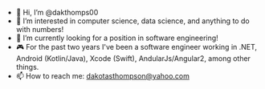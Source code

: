 - 👋 Hi, I’m @dakthomps00
- 👀 I’m interested in computer science, data science, and anything to do with numbers!
- 🌱 I’m currently looking for a position in software engineering!
- 🎮 For the past two years I've been a software engineer working in .NET, Android (Kotlin/Java), Xcode (Swift), AndularJs/Angular2, among other things.
- 📫 How to reach me: dakotasthompson@yahoo.com

<!---
dakthomps00/dakthomps00 is a ✨ special ✨ repository because its `README.md` (this file) appears on your GitHub profile.
You can click the Preview link to take a look at your changes.
--->

